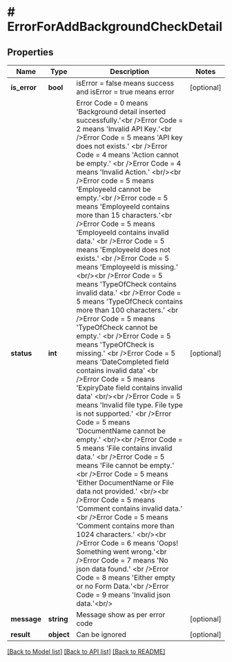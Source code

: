 # # ErrorForAddBackgroundCheckDetail

## Properties

Name | Type | Description | Notes
------------ | ------------- | ------------- | -------------
**is_error** | **bool** | isError &#x3D; false means success and isError &#x3D; true means error | [optional]
**status** | **int** | Error Code &#x3D; 0 means &#39;Background detail inserted successfully.&#39;&lt;br /&gt;Error Code &#x3D; 2 means &#39;Invalid API Key.&#39;&lt;br /&gt;Error Code &#x3D; 5 means &#39;API key does not exists.&#39; &lt;br /&gt;Error Code &#x3D; 4 means &#39;Action cannot be empty.&#39; &lt;br /&gt;Error Code &#x3D; 4 means &#39;Invalid Action.&#39; &lt;br/&gt;&lt;br /&gt;Error code &#x3D; 5 means &#39;EmployeeId cannot be empty.&#39;&lt;br /&gt;Error code &#x3D; 5 means &#39;EmployeeId contains more than 15 characters.&#39;&lt;br /&gt;Error Code &#x3D; 5 means &#39;EmployeeId contains invalid data.&#39; &lt;br /&gt;Error Code &#x3D; 5 means &#39;EmployeeId does not exists.&#39; &lt;br /&gt;Error Code &#x3D; 5 means &#39;EmployeeId is missing.&#39; &lt;br/&gt;&lt;br /&gt;Error Code &#x3D; 5 means &#39;TypeOfCheck contains invalid data.&#39; &lt;br /&gt;Error Code &#x3D; 5 means &#39;TypeOfCheck contains more than 100 characters.&#39; &lt;br /&gt;Error Code &#x3D; 5 means &#39;TypeOfCheck cannot be empty.&#39; &lt;br /&gt;Error Code &#x3D; 5 means &#39;TypeOfCheck is missing.&#39; &lt;br /&gt;Error Code &#x3D; 5 means &#39;DateCompleted field contains invalid data&#39; &lt;br /&gt;Error Code &#x3D; 5 means &#39;ExpiryDate field contains invalid data&#39; &lt;br/&gt;&lt;br /&gt;Error Code &#x3D; 5 means &#39;Invalid file type. File type is not supported.&#39; &lt;br /&gt;Error Code &#x3D; 5 means &#39;DocumentName cannot be empty.&#39; &lt;br/&gt;&lt;br /&gt;Error Code &#x3D; 5 means &#39;File contains invalid data.&#39; &lt;br /&gt;Error Code &#x3D; 5 means &#39;File cannot be empty.&#39; &lt;br /&gt;Error Code &#x3D; 5 means &#39;Either DocumentName or File data not provided.&#39; &lt;br/&gt;&lt;br /&gt;Error Code &#x3D; 5 means &#39;Comment contains invalid data.&#39; &lt;br /&gt;Error Code &#x3D; 5 means &#39;Comment contains more than 1024 characters.&#39; &lt;br/&gt;&lt;br /&gt;Error Code &#x3D; 6 means &#39;Oops! Something went wrong.&#39;&lt;br /&gt;Error Code &#x3D; 7 means &#39;No json data found.&#39; &lt;br /&gt;Error Code &#x3D; 8 means &#39;Either empty or no Form Data.&#39;&lt;br /&gt;Error Code &#x3D; 9 means &#39;Invalid json data.&#39;&lt;br/&gt; | [optional]
**message** | **string** | Message show as per error code | [optional]
**result** | **object** | Can be ignored | [optional]

[[Back to Model list]](../../README.md#models) [[Back to API list]](../../README.md#endpoints) [[Back to README]](../../README.md)
